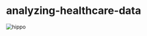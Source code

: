 # analyzing-healthcare-data

![hippo](https://media.giphy.com/media/v1.Y2lkPTc5MGI3NjExcmQwNWQ1djFpanRmN2JyeWlzN2ZxejV3c2piZThzOXphOTFoaXgxeiZlcD12MV9pbnRlcm5hbF9naWZfYnlfaWQmY3Q9Zw/pgA4r4gHAaWmfWwpp8/giphy-downsized-large.gif)
